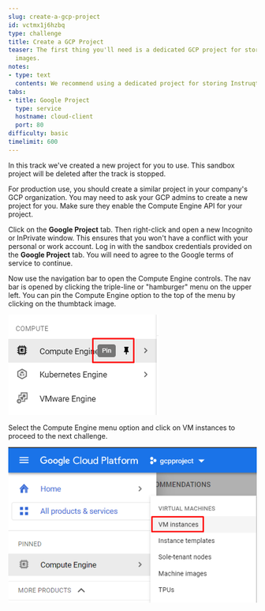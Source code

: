 ```yaml
---
slug: create-a-gcp-project
id: vctmx1j6hzbq
type: challenge
title: Create a GCP Project
teaser: The first thing you'll need is a dedicated GCP project for storing your Instruqt
  images.
notes:
- type: text
  contents: We recommend using a dedicated project for storing Instruqt custom images.
tabs:
- title: Google Project
  type: service
  hostname: cloud-client
  port: 80
difficulty: basic
timelimit: 600
---
```

In this track we've created a new project for you to use. This sandbox project will be deleted after the track is stopped.

For production use, you should create a similar project in your company's GCP organization. You may need to ask your GCP admins to create a new project for you. Make sure they enable the Compute Engine API for your project.

Click on the **Google Project** tab. Then right-click and open a new Incognito or InPrivate window. This ensures that you won't have a conflict with your personal or work account. Log in with the sandbox credentials provided on the **Google Project** tab. You will need to agree to the Google terms of service to continue.

Now use the navigation bar to open the Compute Engine controls. The nav bar is opened by clicking the triple-line or "hamburger" menu on the upper left. You can pin the Compute Engine option to the top of the menu by clicking on the thumbtack image.

![GCP Menu](../assets/gcp_pin_menu.png)

Select the Compute Engine menu option and click on VM instances to proceed to the next challenge.

![VM Instances](../assets/gcp_compute_menu.png)

